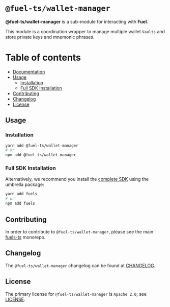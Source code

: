 # `@fuel-ts/wallet-manager`

**@fuel-ts/wallet-manager** is a sub-module for interacting with **Fuel**.

This module is a coordination wrapper to manage multiple wallet `Vaults` and store private keys and mnemonic phrases.

# Table of contents

- [Documentation](#documentation)
- [Usage](#usage)
  - [Installation](#installation)
  - [Full SDK Installation](#full-sdk-installation)
- [Contributing](#contributing)
- [Changelog](#changelog)
- [License](#license)

## Usage

### Installation

```sh
yarn add @fuel-ts/wallet-manager
# or
npm add @fuel-ts/wallet-manager
```

### Full SDK Installation

Alternatively, we recommend you install the [complete SDK](https://github.com/FuelLabs/fuels-ts) using the umbrella package:

```sh
yarn add fuels
# or
npm add fuels
```

## Contributing

In order to contribute to `@fuel-ts/wallet-manager`, please see the main [fuels-ts](https://github.com/FuelLabs/fuels-ts) monorepo.

## Changelog

The `@fuel-ts/wallet-manager` changelog can be found at [CHANGELOG](./CHANGELOG.md).

## License

The primary license for `@fuel-ts/wallet-manager` is `Apache 2.0`, see [LICENSE](./LICENSE).
